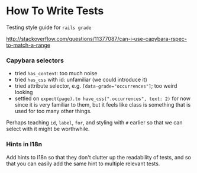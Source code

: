 # How To Write Tests

Testing style guide for `rails grade`

http://stackoverflow.com/questions/11377087/can-i-use-capybara-rspec-to-match-a-range

### Capybara selectors

- tried `has_content`: too much noise
- tried `has_css` with id: unfamiliar (we could introduce it)
- tried attribute selector, e.g. `[data-grade="occurrences"]`; too weird looking
- settled on `expect(page).to have_css(".occurrences", text: 2)` for now since it is very familiar to them, but it feels like class is something that is used for too many other things.

Perhaps teaching `id`, `label`, `for`, and styling with `#` earlier so that we can select with it might be worthwhile.

### Hints in I18n

Add hints to I18n so that they don't clutter up the readability of tests, and so that you can easily add the same hint to multiple relevant tests.